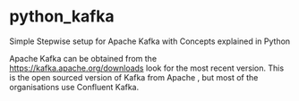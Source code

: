 # python_kafka
Simple Stepwise setup for Apache Kafka with Concepts explained in Python

Apache Kafka can be obtained from the https://kafka.apache.org/downloads look for the most recent version. This is the open sourced version of Kafka from Apache , but most of the organisations use Confluent Kafka.
